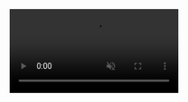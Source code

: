 <!DOCTYPE html>
<html lang="en">
<head>
<meta charset="UTF-8">
<meta name="viewport" content="width=device-width, initial-scale=1.0">
<style>
  body {
    margin: 0;
    padding: 0;
    display: flex;
    align-items: center;
    justify-content: center;
    height: 100vh;
    overflow: hidden;
  }

  video {
    position: absolute;
    top: 0;
    left: 0;
    width: 100%;
    height: 100%;
    object-fit: cover;
    animation: shake 0.5s infinite;
  }

  @keyframes shake {
    0%, 100% {
      transform: translateX(0);
    }
    10%, 30%, 50%, 70%, 90% {
      transform: translateX(-10px);
    }
    20%, 40%, 60%, 80% {
      transform: translateX(10px);
    }
  }
</style>
<title>Video z Animacją Shake</title>
</head>
<body>
  <video autoplay loop muted>
    <source src="sciezka/do/twojego/pliku.mp4" type="video/mp4">
    Przeglądarka nie obsługuje odtwarzania wideo.
  </video>
</body>
</html>
